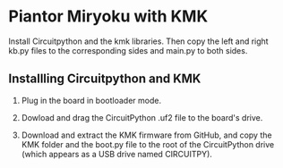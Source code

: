# Piantor Miryoku with KMK

Install Circuitpython and the kmk libraries. Then copy the left and right kb.py files to the corresponding sides and main.py to both sides.

## Installling Circuitpython and KMK

1. Plug in the board in bootloader mode.

2. Dowload and drag the CircuitPython .uf2 file to the board's drive.

3. Download and extract the KMK firmware from GitHub, and copy the KMK folder and the boot.py file to the root of the CircuitPython drive (which appears as a USB drive named CIRCUITPY).


